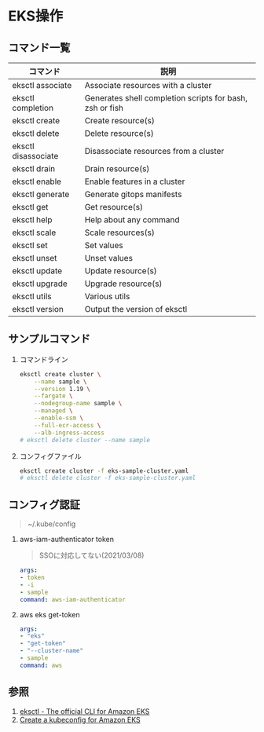 # EKS操作

## コマンド一覧

| コマンド            | 説明                                                     |
| ------------------- | -------------------------------------------------------- |
| eksctl associate    | Associate resources with a cluster                       |
| eksctl completion   | Generates shell completion scripts for bash, zsh or fish |
| eksctl create       | Create resource(s)                                       |
| eksctl delete       | Delete resource(s)                                       |
| eksctl disassociate | Disassociate resources from a cluster                    |
| eksctl drain        | Drain resource(s)                                        |
| eksctl enable       | Enable features in a cluster                             |
| eksctl generate     | Generate gitops manifests                                |
| eksctl get          | Get resource(s)                                          |
| eksctl help         | Help about any command                                   |
| eksctl scale        | Scale resources(s)                                       |
| eksctl set          | Set values                                               |
| eksctl unset        | Unset values                                             |
| eksctl update       | Update resource(s)                                       |
| eksctl upgrade      | Upgrade resource(s)                                      |
| eksctl utils        | Various utils                                            |
| eksctl version      | Output the version of eksctl                             |

## サンプルコマンド

1. コマンドライン

    ```bash
    eksctl create cluster \
        --name sample \
        --version 1.19 \
        --fargate \
        --nodegroup-name sample \
        --managed \
        --enable-ssm \
        --full-ecr-access \
        --alb-ingress-access
    # eksctl delete cluster --name sample
    ```

2. コンフィグファイル

    ```bash
    eksctl create cluster -f eks-sample-cluster.yaml
    # eksctl delete cluster -f eks-sample-cluster.yaml
    ```

## コンフィグ認証

> ~/.kube/config

1. aws-iam-authenticator token

    > SSOに対応してない(2021/03/08)

    ```yaml
    args:
    - token
    - -i
    - sample
    command: aws-iam-authenticator
    ```

2. aws eks get-token

    ```yaml
    args:
    - "eks"
    - "get-token"
    - "--cluster-name"
    - sample
    command: aws
    ```

## 参照

1. [eksctl - The official CLI for Amazon EKS](https://github.com/weaveworks/eksctl)
2. [Create a kubeconfig for Amazon EKS](https://docs.aws.amazon.com/eks/latest/userguide/create-kubeconfig.html#create-kubeconfig-manually)

